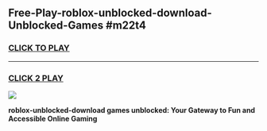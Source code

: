 
## Free-Play-roblox-unblocked-download-Unblocked-Games #m22t4
<h3>
<a href="https://news.freeplayer.one?title=roblox-unblocked-download&ref=8M">CLICK TO PLAY</a></h3>
<hr>

<h3>
<a href="https://news.freeplayer.one?title=roblox-unblocked-download&ref=8M">CLICK 2 PLAY</a>
  
</h3>

<a href="https://news.freeplayer.one?title=roblox-unblocked-download&ref=8M"><img src="https://clearcache.store/games.png"></a>


**roblox-unblocked-download games unblocked: Your Gateway to Fun and Accessible Online Gaming**
